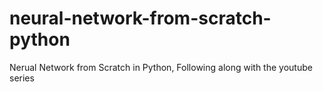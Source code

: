 # neural-network-from-scratch-python
Nerual Network from Scratch in Python, Following along with the youtube series

